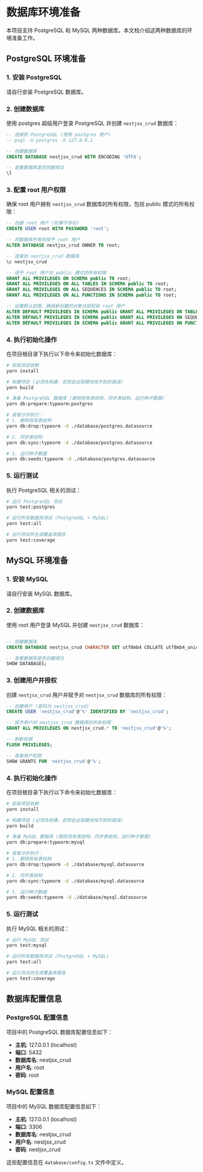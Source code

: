 # 数据库环境准备

本项目支持 PostgreSQL 和 MySQL 两种数据库。本文档介绍这两种数据库的环境准备工作。

## PostgreSQL 环境准备

### 1. 安装 PostgreSQL

请自行安装 PostgreSQL 数据库。

### 2. 创建数据库

使用 postgres 超级用户登录 PostgreSQL 并创建 `nestjsx_crud` 数据库：

```sql
-- 连接到 PostgreSQL (使用 postgres 用户)
-- psql -U postgres -h 127.0.0.1

-- 创建数据库
CREATE DATABASE nestjsx_crud WITH ENCODING 'UTF8';

-- 查看数据库是否创建成功
\l
```

### 3. 配置 root 用户权限

确保 root 用户拥有 `nestjsx_crud` 数据库的所有权限，包括 public 模式的所有权限：

```sql
-- 创建 root 用户 (如果不存在)
CREATE USER root WITH PASSWORD 'root';

-- 将数据库所有权授予 root 用户
ALTER DATABASE nestjsx_crud OWNER TO root;

-- 连接到 nestjsx_crud 数据库
\c nestjsx_crud

-- 授予 root 用户对 public 模式的所有权限
GRANT ALL PRIVILEGES ON SCHEMA public TO root;
GRANT ALL PRIVILEGES ON ALL TABLES IN SCHEMA public TO root;
GRANT ALL PRIVILEGES ON ALL SEQUENCES IN SCHEMA public TO root;
GRANT ALL PRIVILEGES ON ALL FUNCTIONS IN SCHEMA public TO root;

-- 设置默认权限，确保新创建的对象也授权给 root 用户
ALTER DEFAULT PRIVILEGES IN SCHEMA public GRANT ALL PRIVILEGES ON TABLES TO root;
ALTER DEFAULT PRIVILEGES IN SCHEMA public GRANT ALL PRIVILEGES ON SEQUENCES TO root;
ALTER DEFAULT PRIVILEGES IN SCHEMA public GRANT ALL PRIVILEGES ON FUNCTIONS TO root;


```

### 4. 执行初始化操作

在项目根目录下执行以下命令来初始化数据库：

```bash
# 安装项目依赖
yarn install

# 构建项目 (必须先构建，否则会出现模块找不到的错误)
yarn build

# 准备 PostgreSQL 数据库 (删除现有表结构、同步表结构、运行种子数据)
yarn db:prepare:typeorm:postgres

# 或者分步执行：
# 1. 删除现有表结构
yarn db:drop:typeorm -d ./database/postgres.datasource

# 2. 同步表结构
yarn db:sync:typeorm -d ./database/postgres.datasource

# 3. 运行种子数据
yarn db:seeds:typeorm -d ./database/postgres.datasource
```

### 5. 运行测试

执行 PostgreSQL 相关的测试：

```bash
# 运行 PostgreSQL 测试
yarn test:postgres

# 运行所有数据库测试 (PostgreSQL + MySQL)
yarn test:all

# 运行测试并生成覆盖率报告
yarn test:coverage
```

## MySQL 环境准备

### 1. 安装 MySQL

请自行安装 MySQL 数据库。

### 2. 创建数据库

使用 root 用户登录 MySQL 并创建 `nestjsx_crud` 数据库：

```sql

-- 创建数据库
CREATE DATABASE nestjsx_crud CHARACTER SET utf8mb4 COLLATE utf8mb4_unicode_ci;

-- 查看数据库是否创建成功
SHOW DATABASES;
```

### 3. 创建用户并授权

创建 `nestjsx_crud` 用户并赋予对 `nestjsx_crud` 数据库的所有权限：

```sql
-- 创建用户 (密码为 nestjsx_crud)
CREATE USER 'nestjsx_crud'@'%' IDENTIFIED BY 'nestjsx_crud';

-- 授予用户对 nestjsx_crud 数据库的所有权限
GRANT ALL PRIVILEGES ON nestjsx_crud.* TO 'nestjsx_crud'@'%';

-- 刷新权限
FLUSH PRIVILEGES;

-- 查看用户权限
SHOW GRANTS FOR 'nestjsx_crud'@'%';

```

### 4. 执行初始化操作

在项目根目录下执行以下命令来初始化数据库：

```bash
# 安装项目依赖
yarn install

# 构建项目 (必须先构建，否则会出现模块找不到的错误)
yarn build

# 准备 MySQL 数据库 (删除现有表结构、同步表结构、运行种子数据)
yarn db:prepare:typeorm:mysql

# 或者分步执行：
# 1. 删除现有表结构
yarn db:drop:typeorm -d ./database/mysql.datasource

# 2. 同步表结构
yarn db:sync:typeorm -d ./database/mysql.datasource

# 3. 运行种子数据
yarn db:seeds:typeorm -d ./database/mysql.datasource
```

### 5. 运行测试

执行 MySQL 相关的测试：

```bash
# 运行 MySQL 测试
yarn test:mysql

# 运行所有数据库测试 (PostgreSQL + MySQL)
yarn test:all

# 运行测试并生成覆盖率报告
yarn test:coverage
```

## 数据库配置信息

### PostgreSQL 配置信息

项目中的 PostgreSQL 数据库配置信息如下：

- **主机**: 127.0.0.1 (localhost)
- **端口**: 5432
- **数据库名**: nestjsx_crud
- **用户名**: root
- **密码**: root

### MySQL 配置信息

项目中的 MySQL 数据库配置信息如下：

- **主机**: 127.0.0.1 (localhost)
- **端口**: 3306
- **数据库名**: nestjsx_crud
- **用户名**: nestjsx_crud
- **密码**: nestjsx_crud

这些配置信息在 `database/config.ts` 文件中定义。

